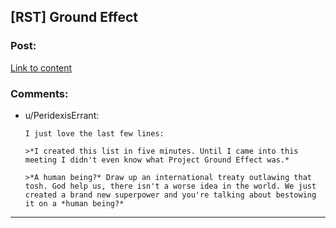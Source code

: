 ## [RST] Ground Effect

### Post:

[Link to content](http://qntm.org/ground)

### Comments:

- u/PeridexisErrant:
  ```
  I just love the last few lines:

  >*I created this list in five minutes. Until I came into this meeting I didn't even know what Project Ground Effect was.*

  >*A human being?* Draw up an international treaty outlawing that tosh. God help us, there isn't a worse idea in the world. We just created a brand new superpower and you're talking about bestowing it on a *human being?*
  ```

---


